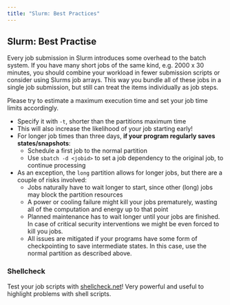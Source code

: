 ```yaml
---
title: "Slurm: Best Practices"
---
```


## Slurm: Best Practise

Every job submission in Slurm introduces some overhead to the batch system.
If you have many short jobs of the same kind, e.g. 2000 x 30 minutes, you should combine your workload in fewer submission scripts or consider using Slurms job arrays.
This way you bundle all of these jobs in a single job submission, but still can treat the items individually as job steps.

Please try to estimate a maximum execution time and set your job time limits accordingly.
  * Specify it with `-t`, shorter than the partitions maximum time
  * This will also increase the likelihood of your job starting early!
  * For longer job times than three days, **if your program regularly saves states/snapshots**:
    * Schedule a first job to the normal partition
    * Use `sbatch -d <jobid>` to set a job dependency to the original job, to continue processing
  * As an exception, the `long` partition allows for longer jobs, but there are a couple of risks involved:
    * Jobs naturally have to wait longer to start, since other (long) jobs may block the partition resources
    * A power or cooling failure might kill your jobs prematurely, wasting all of the computation and energy up to that point
    * Planned maintenance has to wait longer until your jobs are finished. In case of critical security interventions we might be even forced to kill you jobs.
    * All issues are mitigated if your programs have some form of checkpointing to save intermediate states. In this case, use the normal partition as described above.


### Shellcheck
Test your job scripts with [shellcheck.net](https://shellcheck.net/)!
Very powerful and useful to highlight problems with shell scripts.
